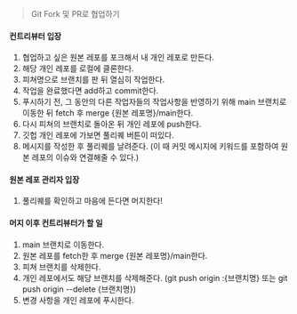 > Git Fork 및 PR로 협업하기

#### 컨트리뷰터 입장

1. 협업하고 싶은 원본 레포를 포크해서 내 개인 레포로 만든다.
2. 해당 개인 레포를 로컬에 클론한다.
3. 피쳐명으로 브랜치를 판 뒤 열심히 작업한다.
4. 작업을 완료했다면 add하고 commit한다.
5. 푸시하기 전, 그 동안의 다른 작업자들의 작업사항을 반영하기 위해 main 브랜치로 이동한 뒤 fetch 후 merge {원본 레포명}/main한다.
6. 다시 피쳐의 브랜치로 돌아온 뒤 개인 레포에 push한다.
7. 깃헙 개인 레포에 가보면 풀리퀘 버튼이 떠있다.
8. 메시지를 작성한 후 풀리퀘를 날려준다. (이 때 커밋 메시지에 키워드를 포함하여 원본 레포의 이슈와 연결해줄 수 있다.)

#### 원본 레포 관리자 입장

1. 풀리퀘를 확인하고 마음에 든다면 머지한다!

#### 머지 이후 컨트리뷰터가 할 일

1. main 브랜치로 이동한다.
2. 원본 레포를 fetch한 후 merge {원본 레포명}/main한다.
3. 피쳐 브랜치를 삭제한다.
4. 개인 레포에서도 해당 브랜치를 삭제해준다. (git push origin :{브랜치명} 또는 git push origin --delete {브랜치명})
5. 변경 사항을 개인 레포에 푸시한다.
